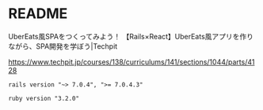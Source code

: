 # README

UberEats風SPAをつくってみよう！
【Rails×React】UberEats風アプリを作りながら、SPA開発を学ぼう|Techpit 

https://www.techpit.jp/courses/138/curriculums/141/sections/1044/parts/4128

`rails version "~> 7.0.4", ">= 7.0.4.3"`

`ruby version "3.2.0"`
